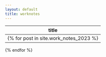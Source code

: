 ```yaml
---
layout: default
title: worknotes
---
```


| title |
| ----- |
{% for post in site.work_notes_2023 %}| [{{ post.title }}]({{ post.url }}) |
{% endfor %}

<!-- <p><a href="{{ post.url }}">{{ post.title }}</a><p> -->